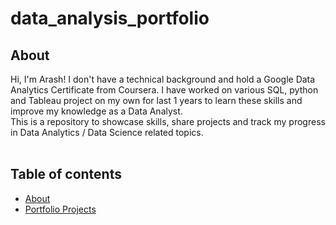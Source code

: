 # data_analysis_portfolio

## About

Hi, I'm Arash! I don't have a technical background and hold a Google Data Analytics Certificate from Coursera. I have worked on various SQL, python and Tableau project on my own for last 1 years to learn these skills and improve my knowledge as a Data Analyst.
<br>
This is a repository to showcase skills, share projects and track my progress in Data Analytics / Data Science related topics.  
<br>


## Table of contents
- [About](#about)
- [Portfolio Projects](#portfolio-projects)
